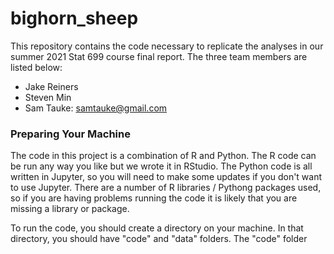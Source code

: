 # bighorn_sheep


This repository contains the code necessary to replicate the analyses in our summer 2021 Stat 699 course final report.  The three team members are listed below:
  - Jake Reiners
  - Steven Min
  - Sam Tauke:  samtauke@gmail.com


### Preparing Your Machine

The code in this project is a combination of R and Python.  The R code can be run any way you like but we wrote it in RStudio.  The Python code is all written in Jupyter, so you will need to make some updates if you don't want to use Jupyter.  There are a number of R libraries / Pythong packages used, so if you are having problems running the code it is likely that you are missing a library or package.

To run the code, you should create a directory on your machine.  In that directory, you should have "code" and "data" folders.  The "code" folder 


